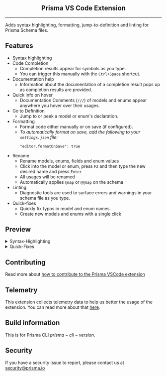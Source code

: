<h2 align="center">Prisma VS Code Extension</h2>
<div align="center">
</div>
<hr>
Adds syntax highlighting, formatting, jump-to-definition and linting for Prisma Schema files.

## Features

* Syntax highlighting
* Code Completion
    * Completion results appear for symbols as you type. 
    * You can trigger this manually with the `Ctrl+Space` shortcut.
* Documentation help
    * Information about the documentation of a completion result pops up as completion results are provided.
* Quick info on hover
    * Documentation Comments (`///`) of models and enums appear anywhere you hover over their usages.
* Go to Definition
    * Jump to or peek a model or enum's declaration.
* Formatting
    * Format code either manually or on save (if configured). 
    * *To automatically format on save, add the following to your `settings.json` file:*
        ```
        "editor.formatOnSave": true
        ```
* Rename
    * Rename models, enums, fields and enum values
    * Click into the model or enum, press `F2` and then type the new desired name and press `Enter`
    * All usages will be renamed
    * Automatically applies `@map` or `@@map` on the schema 
* Linting
    * Diagnostic tools are used to surface errors and warnings in your schema file as you type.
* Quick-fixes
    * Quickly fix typos in model and enum names
    * Create new models and enums with a single click


## Preview

<details>
  <summary>Syntax-Highlighting</summary>

![Preview Schema](https://i.imgur.com/W80iRwE.png)

</details>
<details>
  <summary>Quick-Fixes</summary>
  
![Quick-Fixes](https://media.giphy.com/media/iGGCF9JWOHx7SAKQlu/giphy.gif)
</details>

## Contributing

Read more about [how to contribute to the Prisma VSCode extension](./packages/vscode/CONTRIBUTING.md)

## Telemetry

This extension collects telemetry data to help us better the usage of the extension. You can read more about that [here](https://www.prisma.io/docs/reference/more/telemetry).

## Build information

This is for Prisma CLI $prisma-cli-version$.

## Security

If you have a security issue to report, please contact us at [security@prisma.io](mailto:security@prisma.io?subject=[GitHub]%20Prisma%202%20Security%20Report%20VSCode)

